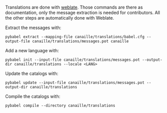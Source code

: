 Translations are done with [weblate](https://hosted.weblate.org/projects/canaille/canaille/).
Those commands are there as documentation, only the message extraction is needed for contributors.
All the other steps are automatically done with Weblate.

Extract the messages with:

```
pybabel extract --mapping-file canaille/translations/babel.cfg --output-file canaille/translations/messages.pot canaille
```

Add a new language with:

```
pybabel init --input-file canaille/translations/messages.pot --output-dir canaille/translations --locale <LANG>
```

Update the catalogs with:

```
pybabel update --input-file canaille/translations/messages.pot --output-dir canaille/translations
```

Compile the catalogs with:

```
pybabel compile --directory canaille/translations
```

